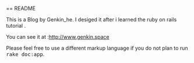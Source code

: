 == README

This is a Blog by Genkin_he.
I desiged it after i learned the ruby on rails tutorial .

You can see it at :http://www.genkin.space

Please feel free to use a different markup language if you do not plan to run
<tt>rake doc:app</tt>.

